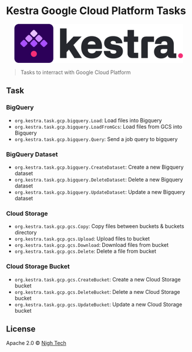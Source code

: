 # Kestra Google Cloud Platform Tasks

<p align="center">
  <img width="460" src="https://github.com/kestra-io/kestra/raw/master/ui/src/assets/logo.svg?sanitize=true"  alt="Kestra workflow orchestrator" />
</p>

> Tasks to interract with Google Cloud Platform

## Task

### BigQuery
* `org.kestra.task.gcp.bigquery.Load`: Load files into Bigquery  
* `org.kestra.task.gcp.bigquery.LoadFromGcs`: Load files from GCS into Bigquery
* `org.kestra.task.gcp.bigquery.Query`: Send a job query to bigquery 

### BigQuery Dataset
* `org.kestra.task.gcp.bigquery.CreateDataset`: Create a new Bigquery dataset
* `org.kestra.task.gcp.bigquery.DeleteDataset`: Delete a new Bigquery dataset
* `org.kestra.task.gcp.bigquery.UpdateDataset`: Update a new Bigquery dataset

### Cloud Storage
* `org.kestra.task.gcp.gcs.Copy`: Copy files between buckets & buckets directory 
* `org.kestra.task.gcp.gcs.Upload`: Upload files to bucket 
* `org.kestra.task.gcp.gcs.Download`: Download files from bucket 
* `org.kestra.task.gcp.gcs.Delete`: Delete a file from bucket 

### Cloud Storage Bucket
* `org.kestra.task.gcp.gcs.CreateBucket`: Create a new Cloud Storage bucket
* `org.kestra.task.gcp.gcs.DeleteBucket`: Delete a new Cloud Storage bucket
* `org.kestra.task.gcp.gcs.UpdateBucket`: Update a new Cloud Storage bucket

## License
Apache 2.0 © [Nigh Tech](https://nigh.tech)
